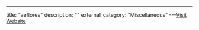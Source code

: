 ---
title: "aeflores"
description: ""
external_category: "Miscellaneous"
---[Visit Website](https://github.com/aeflores)

